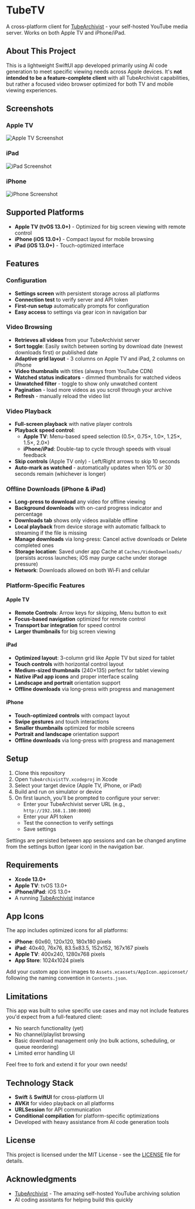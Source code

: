 # TubeTV

A cross-platform client for [TubeArchivist](https://www.tubearchivist.com/) - your self-hosted YouTube media server. Works on both Apple TV and iPhone/iPad.

## About This Project

This is a lightweight SwiftUI app developed primarily using AI code generation to meet specific viewing needs across Apple devices. It's **not intended to be a feature-complete client** with all TubeArchivist capabilities, but rather a focused video browser optimized for both TV and mobile viewing experiences.

## Screenshots

### Apple TV
![Apple TV Screenshot](TV.png)

### iPad
![iPad Screenshot](iPad.png)

### iPhone
![iPhone Screenshot](iPhone.png)

## Supported Platforms

- **Apple TV (tvOS 13.0+)** - Optimized for big screen viewing with remote control
- **iPhone (iOS 13.0+)** - Compact layout for mobile browsing
- **iPad (iOS 13.0+)** - Touch-optimized interface

## Features

### Configuration
- **Settings screen** with persistent storage across all platforms
- **Connection test** to verify server and API token
- **First-run setup** automatically prompts for configuration
- **Easy access** to settings via gear icon in navigation bar

### Video Browsing
- **Retrieves all videos** from your TubeArchivist server
- **Sort toggle**: Easily switch between sorting by download date (newest downloads first) or published date
- **Adaptive grid layout** - 3 columns on Apple TV and iPad, 2 columns on iPhone
- **Video thumbnails** with titles (always from YouTube CDN)
- **Watched status indicators** - dimmed thumbnails for watched videos
- **Unwatched filter** - toggle to show only unwatched content
- **Pagination** - load more videos as you scroll through your archive
- **Refresh** - manually reload the video list

### Video Playback
- **Full-screen playback** with native player controls
- **Playback speed control**:
  - **Apple TV**: Menu-based speed selection (0.5×, 0.75×, 1.0×, 1.25×, 1.5×, 2.0×)
  - **iPhone/iPad**: Double-tap to cycle through speeds with visual feedback
- **Skip controls** (Apple TV only) - Left/Right arrows to skip 10 seconds
- **Auto-mark as watched** - automatically updates when 10% or 30 seconds remain (whichever is longer)

### Offline Downloads (iPhone & iPad)
- **Long-press to download** any video for offline viewing
- **Background downloads** with on-card progress indicator and percentage
- **Downloads tab** shows only videos available offline
- **Local playback** from device storage with automatic fallback to streaming if the file is missing
- **Manage downloads** via long-press: Cancel active downloads or Delete completed ones
- **Storage location**: Saved under app Cache at `Caches/VideoDownloads/` (persists across launches; iOS may purge cache under storage pressure)
- **Network**: Downloads allowed on both Wi‑Fi and cellular

### Platform-Specific Features

#### Apple TV
- **Remote Controls**: Arrow keys for skipping, Menu button to exit
- **Focus-based navigation** optimized for remote control
- **Transport bar integration** for speed control
- **Larger thumbnails** for big screen viewing

#### iPad
- **Optimized layout**: 3-column grid like Apple TV but sized for tablet
- **Touch controls** with horizontal control layout
- **Medium-sized thumbnails** (240×135) perfect for tablet viewing
- **Native iPad app icons** and proper interface scaling
- **Landscape and portrait** orientation support
 - **Offline downloads** via long-press with progress and management

#### iPhone
- **Touch-optimized controls** with compact layout
- **Swipe gestures** and touch interactions
- **Smaller thumbnails** optimized for mobile screens
- **Portrait and landscape** orientation support
 - **Offline downloads** via long-press with progress and management

## Setup

1. Clone this repository
2. Open `TubeArchivistTV.xcodeproj` in Xcode
3. Select your target device (Apple TV, iPhone, or iPad)
4. Build and run on simulator or device
5. On first launch, you'll be prompted to configure your server:
   - Enter your TubeArchivist server URL (e.g., `http://192.168.1.100:8000`)
   - Enter your API token
   - Test the connection to verify settings
   - Save settings

Settings are persisted between app sessions and can be changed anytime from the settings button (gear icon) in the navigation bar.

## Requirements

- **Xcode 13.0+**
- **Apple TV**: tvOS 13.0+
- **iPhone/iPad**: iOS 13.0+
- A running [TubeArchivist](https://github.com/tubearchivist/tubearchivist) instance

## App Icons

The app includes optimized icons for all platforms:
- **iPhone**: 60x60, 120x120, 180x180 pixels
- **iPad**: 40x40, 76x76, 83.5x83.5, 152x152, 167x167 pixels
- **Apple TV**: 400x240, 1280x768 pixels
- **App Store**: 1024x1024 pixels

Add your custom app icon images to `Assets.xcassets/AppIcon.appiconset/` following the naming convention in `Contents.json`.

## Limitations

This app was built to solve specific use cases and may not include features you'd expect from a full-featured client:
- No search functionality (yet)
- No channel/playlist browsing
- Basic download management only (no bulk actions, scheduling, or queue reordering)
- Limited error handling UI

Feel free to fork and extend it for your own needs!

## Technology Stack

- **Swift** & **SwiftUI** for cross-platform UI
- **AVKit** for video playback on all platforms
- **URLSession** for API communication
- **Conditional compilation** for platform-specific optimizations
- Developed with heavy assistance from AI code generation tools

## License

This project is licensed under the MIT License - see the [LICENSE](LICENSE) file for details.

## Acknowledgments

- [TubeArchivist](https://github.com/tubearchivist/tubearchivist) - The amazing self-hosted YouTube archiving solution
- AI coding assistants for helping build this quickly
